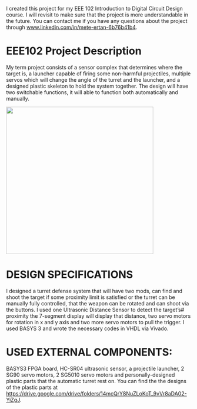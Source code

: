I created this project for my EEE 102 Introduction to Digital Circuit Design course. I will revisit to make sure that the project is more understandable in the future. You can contact me if you have any questions about the project through www.linkedin.com/in/mete-ertan-6b76b41b4.

# EEE102 Project Description

My term project consists of a sensor complex that determines where the target is, a launcher capable of firing some non-harmful projectiles, multiple servos which will change the angle of the turret and the launcher, and a designed plastic skeleton to hold the system together. The design will have two switchable functions, it will able to function both automatically and manually.

<img src="[IMG_LINK](https://github.com/metertan/EEE102/assets/76186161/a4eb783c-86a7-4f85-a821-e063927bbfab)" width="400" height="400"/>

# DESIGN SPECIFICATIONS
I designed a turret defense system that will have two mods, can find and shoot the target if some proximity limit is satisfied or the turret can be manually fully controlled, that the weapon can be rotated and can shoot via the buttons. I used one Ultrasonic Distance Sensor to detect the target’s# proximity the 7-segment display will display that distance, two servo motors for rotation in x and y axis and two more servo motors to pull the trigger. I used BASYS 3 and wrote the necessary codes in VHDL via Vivado.

# USED EXTERNAL COMPONENTS:
BASYS3 FPGA board, HC-SR04 ultrasonic sensor, a projectile launcher, 2 SG90 servo motors, 2 SG5010 servo motors and personally-designed plastic parts that the automatic turret rest on. You can find the the designs of the plastic parts at https://drive.google.com/drive/folders/14mcQrY8NuZLoKoT_9vVr8aDA02-YiZgJ.

